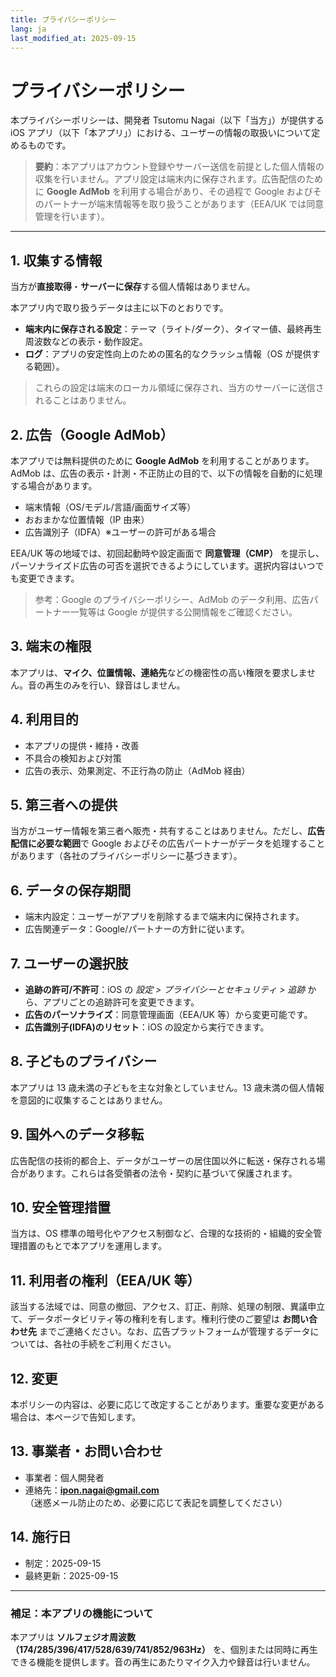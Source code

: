 ```yaml
---
title: プライバシーポリシー
lang: ja
last_modified_at: 2025-09-15
---
```


# プライバシーポリシー

本プライバシーポリシーは、開発者 Tsutomu Nagai（以下「当方」）が提供する iOS アプリ（以下「本アプリ」）における、ユーザーの情報の取扱いについて定めるものです。

> **要約**：本アプリはアカウント登録やサーバー送信を前提とした個人情報の収集を行いません。アプリ設定は端末内に保存されます。広告配信のために **Google AdMob** を利用する場合があり、その過程で Google およびそのパートナーが端末情報等を取り扱うことがあります（EEA/UK では同意管理を行います）。

---

## 1. 収集する情報
当方が**直接取得**・**サーバーに保存**する個人情報はありません。

本アプリ内で取り扱うデータは主に以下のとおりです。
- **端末内に保存される設定**：テーマ（ライト/ダーク）、タイマー値、最終再生周波数などの表示・動作設定。
- **ログ**：アプリの安定性向上のための匿名的なクラッシュ情報（OS が提供する範囲）。

> これらの設定は端末のローカル領域に保存され、当方のサーバーに送信されることはありません。

## 2. 広告（Google AdMob）
本アプリでは無料提供のために **Google AdMob** を利用することがあります。AdMob は、広告の表示・計測・不正防止の目的で、以下の情報を自動的に処理する場合があります。
- 端末情報（OS/モデル/言語/画面サイズ等）
- おおまかな位置情報（IP 由来）
- 広告識別子（IDFA）※ユーザーの許可がある場合

EEA/UK 等の地域では、初回起動時や設定画面で **同意管理（CMP）** を提示し、パーソナライズド広告の可否を選択できるようにしています。選択内容はいつでも変更できます。

> 参考：Google のプライバシーポリシー、AdMob のデータ利用、広告パートナー一覧等は Google が提供する公開情報をご確認ください。

## 3. 端末の権限
本アプリは、**マイク、位置情報、連絡先**などの機密性の高い権限を要求しません。音の再生のみを行い、録音はしません。

## 4. 利用目的
- 本アプリの提供・維持・改善
- 不具合の検知および対策
- 広告の表示、効果測定、不正行為の防止（AdMob 経由）

## 5. 第三者への提供
当方がユーザー情報を第三者へ販売・共有することはありません。ただし、**広告配信に必要な範囲**で Google およびその広告パートナーがデータを処理することがあります（各社のプライバシーポリシーに基づきます）。

## 6. データの保存期間
- 端末内設定：ユーザーがアプリを削除するまで端末内に保持されます。
- 広告関連データ：Google/パートナーの方針に従います。

## 7. ユーザーの選択肢
- **追跡の許可/不許可**：iOS の *設定 > プライバシーとセキュリティ > 追跡* から、アプリごとの追跡許可を変更できます。
- **広告のパーソナライズ**：同意管理画面（EEA/UK 等）から変更可能です。
- **広告識別子(IDFA)のリセット**：iOS の設定から実行できます。

## 8. 子どものプライバシー
本アプリは 13 歳未満の子どもを主な対象としていません。13 歳未満の個人情報を意図的に収集することはありません。

## 9. 国外へのデータ移転
広告配信の技術的都合上、データがユーザーの居住国以外に転送・保存される場合があります。これらは各受領者の法令・契約に基づいて保護されます。

## 10. 安全管理措置
当方は、OS 標準の暗号化やアクセス制御など、合理的な技術的・組織的安全管理措置のもとで本アプリを運用します。

## 11. 利用者の権利（EEA/UK 等）
該当する法域では、同意の撤回、アクセス、訂正、削除、処理の制限、異議申立て、データポータビリティ等の権利を有します。権利行使のご要望は **お問い合わせ先** までご連絡ください。なお、広告プラットフォームが管理するデータについては、各社の手続をご利用ください。

## 12. 変更
本ポリシーの内容は、必要に応じて改定することがあります。重要な変更がある場合は、本ページで告知します。

## 13. 事業者・お問い合わせ
- 事業者：個人開発者
- 連絡先：**ipon.nagai@gmail.com**  
（迷惑メール防止のため、必要に応じて表記を調整してください）

## 14. 施行日
- 制定：2025-09-15
- 最終更新：2025-09-15

---

### 補足：本アプリの機能について
本アプリは **ソルフェジオ周波数（174/285/396/417/528/639/741/852/963Hz）** を、個別または同時に再生できる機能を提供します。音の再生にあたりマイク入力や録音は行いません。

